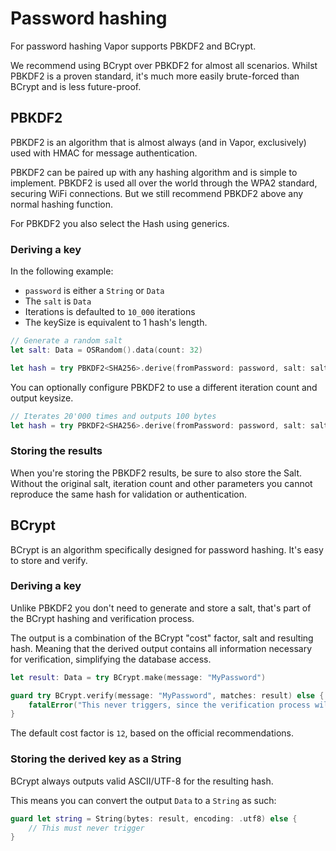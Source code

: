 # Password hashing

For password hashing Vapor supports PBKDF2 and BCrypt.

We recommend using BCrypt over PBKDF2 for almost all scenarios. Whilst PBKDF2 is a proven standard, it's much more easily brute-forced than BCrypt and is less future-proof.

## PBKDF2

PBKDF2 is an algorithm that is almost always (and in Vapor, exclusively) used with HMAC for message authentication.

PBKDF2 can be paired up with any hashing algorithm and is simple to implement. PBKDF2 is used all over the world through the WPA2 standard, securing WiFi connections. But we still recommend PBKDF2 above any normal hashing function.

For PBKDF2 you also select the Hash using generics.

### Deriving a key

In the following example:

- `password` is either a `String` or `Data`
- The `salt` is `Data`
- Iterations is defaulted to `10_000` iterations
- The keySize is equivalent to 1 hash's length.

```swift
// Generate a random salt
let salt: Data = OSRandom().data(count: 32)

let hash = try PBKDF2<SHA256>.derive(fromPassword: password, salt: salt)
```

You can optionally configure PBKDF2 to use a different iteration count and output keysize.

```swift
// Iterates 20'000 times and outputs 100 bytes
let hash = try PBKDF2<SHA256>.derive(fromPassword: password, salt: salt, iterating: 20_000, derivedKeyLength: 100)
```

### Storing the results

When you're storing the PBKDF2 results, be sure to also store the Salt. Without the original salt, iteration count and other parameters you cannot reproduce the same hash for validation or authentication.

## BCrypt

BCrypt is an algorithm specifically designed for password hashing. It's easy to store and verify.

### Deriving a key

Unlike PBKDF2 you don't need to generate and store a salt, that's part of the BCrypt hashing and verification process.

The output is a combination of the BCrypt "cost" factor, salt and resulting hash. Meaning that the derived output contains all information necessary for verification, simplifying the database access.

```swift
let result: Data = try BCrypt.make(message: "MyPassword")

guard try BCrypt.verify(message: "MyPassword", matches: result) else {
    fatalError("This never triggers, since the verification process will always be successful for the same password and conditions")
}
```

The default cost factor is `12`, based on the official recommendations.

### Storing the derived key as a String

BCrypt always outputs valid ASCII/UTF-8 for the resulting hash.

This means you can convert the output `Data` to a `String` as such:

```swift
guard let string = String(bytes: result, encoding: .utf8) else {
    // This must never trigger
}
```
